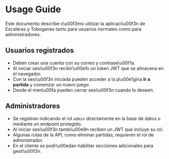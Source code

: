 # Usage Guide

Este documento describe c\u00f3mo utilizar la aplicaci\u00f3n de Escaleras y Toboganes tanto para usuarios normales como para administradores.

## Usuarios registrados
- Deben crear una cuenta con su correo y contrase\u00f1a.
- Al iniciar sesi\u00f3n recibir\u00e1n un token JWT que se almacena en el navegador.
- Con la sesi\u00f3n iniciada pueden acceder a la p\u00e1gina **Ir a partida** y comenzar un nuevo juego.
- Desde el men\u00fa pueden cerrar sesi\u00f3n cuando lo deseen.

## Administradores
- Se registran indicando el rol `admin` directamente en la base de datos o mediante un endpoint protegido.
- Al iniciar sesi\u00f3n tambi\u00e9n reciben un JWT que incluye su rol.
- Algunas rutas de la API, como eliminar partidas, requieren el rol de administrador.
- En el cliente se podr\u00edan habilitar secciones adicionales para gesti\u00f3n.
